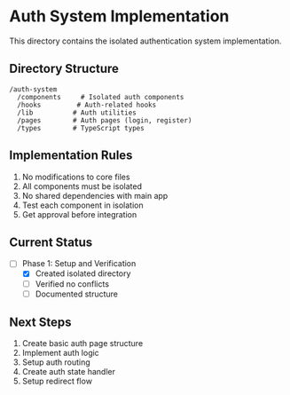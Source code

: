 # Auth System Implementation

This directory contains the isolated authentication system implementation.

## Directory Structure
```
/auth-system
  /components     # Isolated auth components
  /hooks         # Auth-related hooks
  /lib          # Auth utilities
  /pages        # Auth pages (login, register)
  /types        # TypeScript types
```

## Implementation Rules
1. No modifications to core files
2. All components must be isolated
3. No shared dependencies with main app
4. Test each component in isolation
5. Get approval before integration

## Current Status
- [ ] Phase 1: Setup and Verification
  - [x] Created isolated directory
  - [ ] Verified no conflicts
  - [ ] Documented structure

## Next Steps
1. Create basic auth page structure
2. Implement auth logic
3. Setup auth routing
4. Create auth state handler
5. Setup redirect flow
